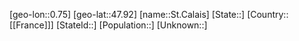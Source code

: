 ﻿---
location: [47.92,0.75]
type: City
tags:
- geo/City


SpocWebEntityId: 34445
isDeleted: false
confidential: public

---
[geo-lon::0.75]
[geo-lat::47.92]
[name::St.Calais]
[State::]
[Country::[[France]]]
[StateId::]
[Population::]
[Unknown::]


